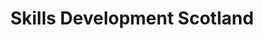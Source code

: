 ---
schema: default
title: Skills Development Scotland
description: Non-departmental public body. Part of Scottish Government
logo: ''
type:
- Non-Departmental Public Body
portal_url: ''
org_url: https://www.skillsdevelopmentscotland.co.uk
twitter_handle: skillsdevscot
wikidata_qid: Q7535242
wdtk_id: 
---